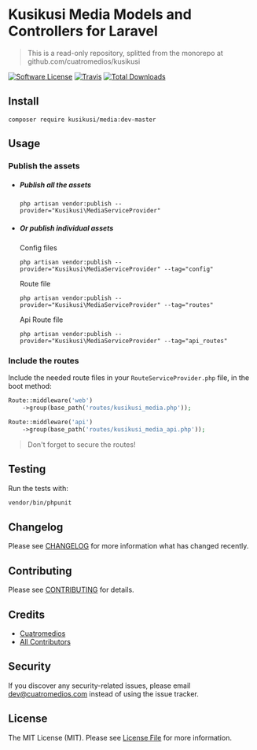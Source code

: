 # Kusikusi Media Models and Controllers for Laravel
> This is a read-only repository, splitted from the monorepo at github.com/cuatromedios/kusikusi

[![Software License](https://img.shields.io/badge/license-MIT-brightgreen.svg?style=flat-square)](LICENSE.md)
[![Travis](https://img.shields.io/travis/kusikusi/media.svg?style=flat-square)]()
[![Total Downloads](https://img.shields.io/packagist/dt/kusikusi/media.svg?style=flat-square)](https://packagist.org/packages/kusikusi/media)

## Install
```
composer require kusikusi/media:dev-master
```

## Usage
### Publish the assets
- ##### Publish all the assets

  ```shell
  php artisan vendor:publish --provider="Kusikusi\MediaServiceProvider"
  ```

- ##### Or publish individual assets

  Config files
  ```shell
  php artisan vendor:publish --provider="Kusikusi\MediaServiceProvider" --tag="config"
  ```

  Route file
  ```shell
  php artisan vendor:publish --provider="Kusikusi\MediaServiceProvider" --tag="routes"
  ```

  Api Route file
  ```shell
  php artisan vendor:publish --provider="Kusikusi\MediaServiceProvider" --tag="api_routes"
  ```

### Include the routes
Include the needed route files in your `RouteServiceProvider.php` file, in the boot method:

```php
Route::middleware('web')
    ->group(base_path('routes/kusikusi_media.php'));
```

```php
Route::middleware('api')
    ->group(base_path('routes/kusikusi_media_api.php'));
```

> Don't forget to secure the routes!

## Testing
Run the tests with:

``` bash
vendor/bin/phpunit
```

## Changelog
Please see [CHANGELOG](CHANGELOG.md) for more information what has changed recently.

## Contributing
Please see [CONTRIBUTING](CONTRIBUTING.md) for details.

## Credits

- [Cuatromedios](https://github.com/kusikusi)
- [All Contributors](https://github.com/kusikusi/media/contributors)

## Security
If you discover any security-related issues, please email dev@cuatromedios.com instead of using the issue tracker.

## License
The MIT License (MIT). Please see [License File](/LICENSE.md) for more information.